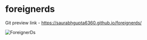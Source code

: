 # foreignerds
Git preview link - https://saurabhgupta6360.github.io/foreignerds/

![ForeignerDs](https://github.com/saurabhgupta6360/foreignerds/assets/137704371/b1115842-8c30-43f0-84f0-06fa6ffb79ce)
